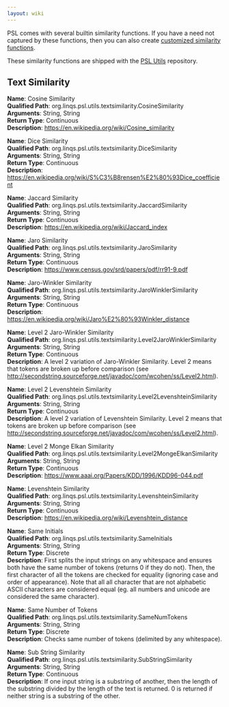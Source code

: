 ```yaml
---
layout: wiki
---
```


PSL comes with several builtin similarity functions. If you have a need not captured by these functions, then you can also create [customized similarity functions](External-Functions.md).

These similarity functions are shipped with the [PSL Utils](https://github.com/linqs/psl-utils) repository.

## Text Similarity

**Name**: Cosine Similarity  
**Qualified Path**: org.linqs.psl.utils.textsimilarity.CosineSimilarity  
**Arguments**: String, String  
**Return Type**: Continuous  
**Description**: https://en.wikipedia.org/wiki/Cosine_similarity  

**Name**: Dice Similarity  
**Qualified Path**: org.linqs.psl.utils.textsimilarity.DiceSimilarity  
**Arguments**: String, String  
**Return Type**: Continuous  
**Description**: https://en.wikipedia.org/wiki/S%C3%B8rensen%E2%80%93Dice_coefficient

**Name**: Jaccard Similarity  
**Qualified Path**: org.linqs.psl.utils.textsimilarity.JaccardSimilarity  
**Arguments**: String, String  
**Return Type**: Continuous  
**Description**: https://en.wikipedia.org/wiki/Jaccard_index  

**Name**: Jaro Similarity  
**Qualified Path**: org.linqs.psl.utils.textsimilarity.JaroSimilarity  
**Arguments**: String, String  
**Return Type**: Continuous  
**Description**: https://www.census.gov/srd/papers/pdf/rr91-9.pdf  

**Name**: Jaro-Winkler Similarity  
**Qualified Path**: org.linqs.psl.utils.textsimilarity.JaroWinklerSimilarity  
**Arguments**: String, String  
**Return Type**: Continuous  
**Description**: https://en.wikipedia.org/wiki/Jaro%E2%80%93Winkler_distance  

**Name**: Level 2 Jaro-Winkler Similarity  
**Qualified Path**: org.linqs.psl.utils.textsimilarity.Level2JaroWinklerSimilarity  
**Arguments**: String, String  
**Return Type**: Continuous  
**Description**: A level 2 variation of Jaro-Winkler Similarity. Level 2 means that tokens are broken up before comparison (see http://secondstring.sourceforge.net/javadoc/com/wcohen/ss/Level2.html).  

**Name**: Level 2 Levenshtein Similarity  
**Qualified Path**: org.linqs.psl.utils.textsimilarity.Level2LevenshteinSimilarity  
**Arguments**: String, String  
**Return Type**: Continuous  
**Description**: A level 2 variation of Levenshtein Similarity. Level 2 means that tokens are broken up before comparison (see http://secondstring.sourceforge.net/javadoc/com/wcohen/ss/Level2.html).  

**Name**: Level 2 Monge Elkan Similarity  
**Qualified Path**: org.linqs.psl.utils.textsimilarity.Level2MongeElkanSimilarity  
**Arguments**: String, String  
**Return Type**: Continuous  
**Description**: https://www.aaai.org/Papers/KDD/1996/KDD96-044.pdf  

**Name**: Levenshtein Similarity  
**Qualified Path**: org.linqs.psl.utils.textsimilarity.LevenshteinSimilarity  
**Arguments**: String, String  
**Return Type**: Continuous  
**Description**: https://en.wikipedia.org/wiki/Levenshtein_distance  

**Name**: Same Initials  
**Qualified Path**: org.linqs.psl.utils.textsimilarity.SameInitials  
**Arguments**: String, String  
**Return Type**: Discrete  
**Description**: First splits the input strings on any whitespace and ensures both have the same number of tokens (returns 0 if they do not). Then, the first character of all the tokens are checked for equality (ignoring case and order of appearance). Note that all all character that are not alphabetic ASCII characters are considered equal (eg. all numbers and unicode are considered the same character).  

**Name**: Same Number of Tokens  
**Qualified Path**: org.linqs.psl.utils.textsimilarity.SameNumTokens  
**Arguments**: String, String  
**Return Type**: Discrete  
**Description**: Checks same number of tokens (delimited by any whitespace).  

**Name**: Sub String Similarity  
**Qualified Path**: org.linqs.psl.utils.textsimilarity.SubStringSimilarity  
**Arguments**: String, String  
**Return Type**: Continuous  
**Description**: If one input string is a substring of another, then the length of the substring divided by the length of the text is returned. 0 is returned if neither string is a substring of the other.  